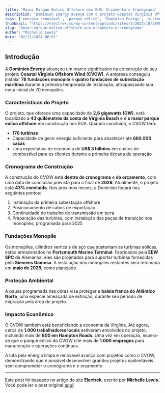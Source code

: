 ```yaml
---
title: 'Maior Parque Eólico Offshore dos EUA: Orçamento e Cronograma'
description: 'Dominion Energy avança com o projeto Coastal Virginia Offshore Wind, o maior parque eólico offshore dos EUA, dentro do orçamento e do cronograma.'
tags: ['energia renovável', 'parque eólico', 'Dominion Energy', 'sustentabilidade']
thumbnail: "https://electrek.co/wp-content/uploads/sites/3/2023/10/2048px-Coastal_Virginia_Offshore_Wind_11.jpg?quality=82&strip=all&w=1600"
slug: "maior-parque-eolico-offshore-eua-orcamento-e-cronograma"
author: "Michelle Lewis"
date: "02/11/2024 06:01"
---
```


## Introdução

A **Dominion Energy** alcançou um marco significativo na construção de seu projeto **Coastal Virginia Offshore Wind (CVOW)**. A empresa conseguiu instalar **78 fundações monopile** e **quatro fundações de subestação marítima** durante a primeira temporada de instalação, ultrapassando sua meta inicial de 70 monopiles.

### Características do Projeto

O projeto, que oferece uma capacidade de **2,6 gigawatts (GW)**, está localizado a **43 quilômetros da costa de Virginia Beach** e é **o maior parque eólico offshore** em construção nos EUA. Quando concluído, o CVOW terá:

- **176 turbinas**
- Capacidade de gerar energia suficiente para abastecer até **660.000 casas**
- Uma expectativa de economia de **US$ 3 bilhões** em custos de combustível para os clientes durante a primeira década de operação

### Cronograma de Construção

A construção do CVOW está **dentro do cronograma** e **do orçamento**, com uma data de conclusão prevista para o final de **2026**. Atualmente, o projeto está **43% concluído**. Nos próximos meses, a Dominion focará nos seguintes pontos:

1. Instalação da primeira subestação offshore
2. Posicionamento de cabos de exportação
3. Continuidade do trabalho de transmissão em terra
4. Preparação das turbinas, com instalação das peças de transição nos monopiles, programada para 2025

### Fundações Monopile

Os monopiles, cilindros verticais de aço que sustentam as turbinas eólicas, estão armazenados no **Portsmouth Marine Terminal**. Fabricados pela **EEW SPC** da Alemanha, eles são projetados para suportar turbinas fornecidas pela **Siemens Gamesa**. A instalação dos monopiles restantes será retomada em **maio de 2025**, como planejado.

### Proteção Ambiental

A pausa programada nas obras visa proteger a **baleia franca do Atlântico Norte**, uma espécie ameaçada de extinção, durante seu período de migração pela área do projeto.

### Impacto Econômico

O CVOW também está beneficiando a economia da Virgínia. Até agora, cerca de **1.000 trabalhadores locais** estiveram envolvidos no projeto, incluindo mais de **800 em Hampton Roads**. Uma vez em operação, espera-se que o parque eólico do CVOW crie mais de **1.000 empregos** para manutenção e operações contínuas.

A luta pela energia limpa e renovável avança com projetos como o CVOW, demonstrando que é possível desenvolver grandes projetos sustentáveis sem comprometer o cronograma e o orçamento.  

---

Este post foi baseado no artigo do site **Electrek**, escrito por **Michelle Lewis**. Você pode ler o post original [aqui](https://electrek.co/2024/11/01/us-largest-offshore-wind-farm-is-on-budget-and-on-time/)!